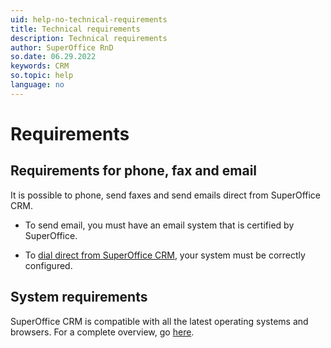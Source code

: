 ```yaml
---
uid: help-no-technical-requirements
title: Technical requirements
description: Technical requirements
author: SuperOffice RnD
so.date: 06.29.2022
keywords: CRM
so.topic: help
language: no
---
```


# Requirements

## Requirements for phone, fax and email

It is possible to phone, send faxes and send emails direct from SuperOffice CRM.

* To send email, you must have an email system that is certified by SuperOffice.

* To [dial direct from SuperOffice CRM][2], your system must be correctly configured.

## System requirements

SuperOffice CRM is compatible with all the latest operating systems and browsers. For a complete overview, go [here][1].

<!-- Referenced links -->
[1]: ../../onsite/requirements/index.md
[2]: ../../diary/learn/phone-call/preferences.md

<!-- Referenced images -->

